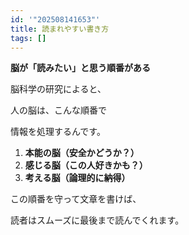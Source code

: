 ```yaml
---
id: '"202508141653"'
title: 読まれやすい書き方
tags: []
---
```

**脳が「読みたい」と思う順番がある**

脳科学の研究によると、  

人の脳は、こんな順番で  

情報を処理するんです。

1. **本能の脳（安全かどうか？）**
2. **感じる脳（この人好きかも？）**
3. **考える脳（論理的に納得）**

この順番を守って文章を書けば、  

読者はスムーズに最後まで読んでくれます。